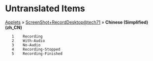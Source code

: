 # Untranslated Items
[Applets](../../../README.md) &#187; [ScreenShot+RecordDesktop@tech71](../README.md) &#187; **Chinese (Simplified) (zh_CN)**

       1	Recording
       2	With-Audio
       3	No-Audio
       4	Recording-Stopped
       5	Recording-Finished
